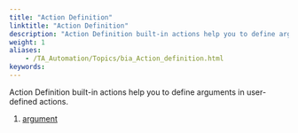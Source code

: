 ```yaml
--- 
title: "Action Definition"
linktitle: "Action Definition"
description: "Action Definition built-in actions help you to define arguments in user-defined actions."
weight: 1
aliases: 
    - /TA_Automation/Topics/bia_Action_definition.html
keywords: 
---
```


Action Definition built-in actions help you to define arguments in user-defined actions.

1.  [argument](/automation-guide/action-based-testing-language/built-in-actions/test-support-actions/action-definition/argument)  




